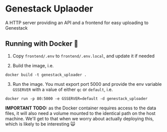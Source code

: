 # Genestack Uplaoder

A HTTP server providing an API and a frontend for easy uploading to Genestack

## Running with Docker 🐳

1. Copy `frontend/.env` to `frontend/.env.local`, and update it if needed

2. Build the image, i.e.

```
docker build -t genestack_uploader .
```

3. Run the image. You must export port 5000 and provide the env variable `GSSERVER` with a value of either `qc` or `default`, i.e.

```
docker run -p 80:5000 -e GSSERVER=default -d genestack_uploader
```

**IMPORTANT TODO:** as the Docker container requires access to the data files, it will also need a volume mounted to the identical path on the host machine. We'll get to that when we worry about actually deploying this, which is likely to be interesting 🙀